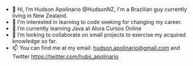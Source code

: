 - 👋 Hi, I’m Hudson Apolinario  @HudsonNZ, I'm a Brazilian guy currently living in New Zealand.
- 👀 I'm interested in learning to code seeking for changing my career.
- 🌱  I’m currently learning Java at Alura Cursos Online
- 💞️ I’m looking to collaborate on small projects to exercise my acquired knowledge so far.
- 📫 You can find me at my email: hudson.apolinario@gmail.com and  Twitter https://twitter.com/hubs_apolinario 

<!---
HudsonNZ/HudsonNZ is a ✨ special ✨ repository because its `README.md` (this file) appears on your GitHub profile.
You can click the Preview link to take a look at your changes.
--->
